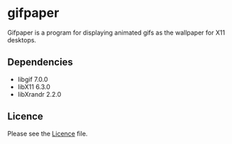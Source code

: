 gifpaper
========

Gifpaper is a program for displaying animated gifs as
the wallpaper for X11 desktops.

## Dependencies
* libgif 7.0.0
* libX11 6.3.0
* libXrandr 2.2.0

## Licence
Please see the [Licence](LICENCE) file.
